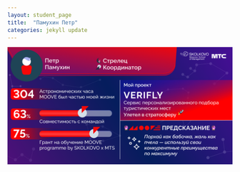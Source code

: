 ```yaml
---
layout: student_page
title:  "Памухин Петр"
categories: jekyll update
---
```

<img class="img-fluid" src="/img/posts/Памухин Петр.png" alt="moove-2">
